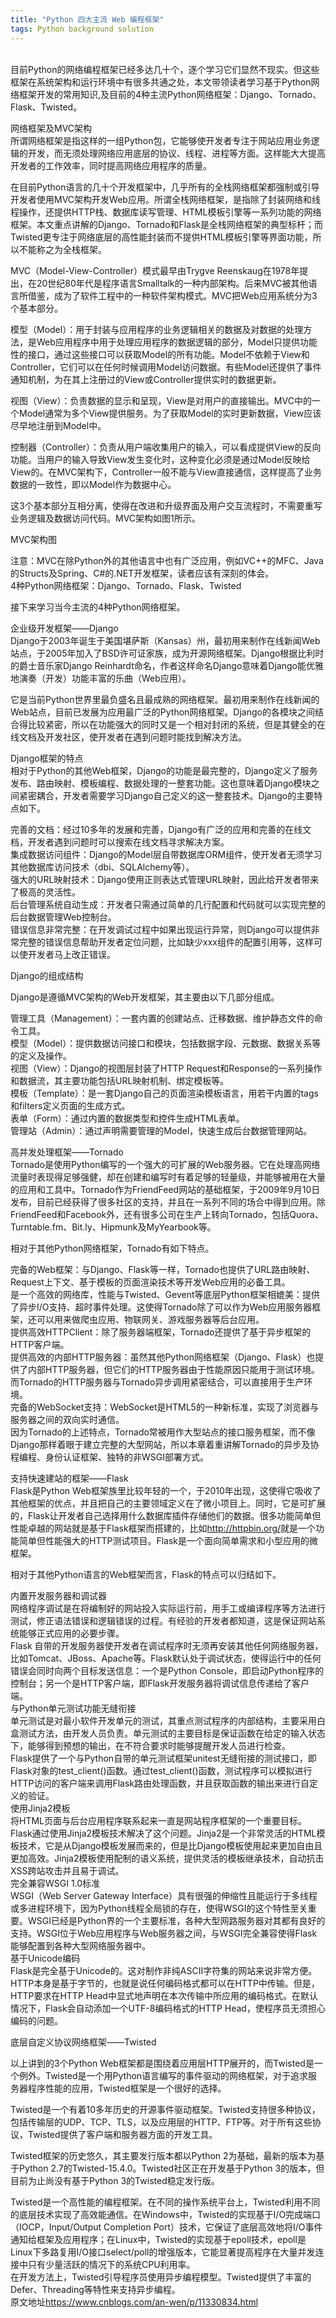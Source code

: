 ```yaml
---
title: "Python 四大主流 Web 编程框架"
tags: Python background solution
---
```


<br>
目前Python的网络编程框架已经多达几十个，逐个学习它们显然不现实。但这些框架在系统架构和运行环境中有很多共通之处，本文带领读者学习基于Python网络框架开发的常用知识,及目前的4种主流Python网络框架：Django、Tornado、Flask、Twisted。

<p>网络框架及MVC架构<br>所谓网络框架是指这样的一组Python包，它能够使开发者专注于网站应用业务逻辑的开发，而无须处理网络应用底层的协议、线程、进程等方面。这样能大大提高开发者的工作效率，同时提高网络应用程序的质量。
</p>
<p>
    在目前Python语言的几十个开发框架中，几乎所有的全栈网络框架都强制或引导开发者使用MVC架构开发Web应用。所谓全栈网络框架，是指除了封装网络和线程操作，还提供HTTP栈、数据库读写管理、HTML模板引擎等一系列功能的网络框架。本文重点讲解的Django、Tornado和Flask是全栈网络框架的典型标杆；而Twisted更专注于网络底层的高性能封装而不提供HTML模板引擎等界面功能，所以不能称之为全栈框架。</p>
<p>MVC（Model-View-Controller）模式最早由Trygve
    Reenskaug在1978年提出，在20世纪80年代是程序语言Smalltalk的一种内部架构。后来MVC被其他语言所借鉴，成为了软件工程中的一种软件架构模式。MVC把Web应用系统分为3个基本部分。</p>
<p>
    模型（Model）：用于封装与应用程序的业务逻辑相关的数据及对数据的处理方法，是Web应用程序中用于处理应用程序的数据逻辑的部分，Model只提供功能性的接口，通过这些接口可以获取Model的所有功能。Model不依赖于View和Controller，它们可以在任何时候调用Model访问数据。有些Model还提供了事件通知机制，为在其上注册过的View或Controller提供实时的数据更新。</p>
<p>视图（View）：负责数据的显示和呈现，View是对用户的直接输出。MVC中的一个Model通常为多个View提供服务。为了获取Model的实时更新数据，View应该尽早地注册到Model中。</p>
<p>
    控制器（Controller）：负责从用户端收集用户的输入，可以看成提供View的反向功能。当用户的输入导致View发生变化时，这种变化必须是通过Model反映给View的。在MVC架构下，Controller一般不能与View直接通信，这样提高了业务数据的一致性，即以Model作为数据中心。</p>
<p>这3个基本部分互相分离，使得在改进和升级界面及用户交互流程时，不需要重写业务逻辑及数据访问代码。MVC架构如图1所示。</p>
<p>MVC架构图</p>
<p>注意：MVC在除Python外的其他语言中也有广泛应用，例如VC++的MFC、Java的Structs及Spring、C#的.NET开发框架，读者应该有深刻的体会。<br>4种Python网络框架：Django、Tornado、Flask、Twisted
</p>
<p>接下来学习当今主流的4种Python网络框架。</p>
<p>企业级开发框架——Django<br>Django于2003年诞生于美国堪萨斯（Kansas）州，最初用来制作在线新闻Web站点，于2005年加入了BSD许可证家族，成为开源网络框架。Django根据比利时的爵士音乐家Django
    Reinhardt命名，作者这样命名Django意味着Django能优雅地演奏（开发）功能丰富的乐曲（Web应用）。</p>
<p>
    它是当前Python世界里最负盛名且最成熟的网络框架。最初用来制作在线新闻的Web站点，目前已发展为应用最广泛的Python网络框架。Django的各模块之间结合得比较紧密，所以在功能强大的同时又是一个相对封闭的系统，但是其健全的在线文档及开发社区，使开发者在遇到问题时能找到解决方法。</p>
<p>Django框架的特点<br>相对于Python的其他Web框架，Django的功能是最完整的，Django定义了服务发布、路由映射、模板编程、数据处理的一整套功能。这也意味着Django模块之间紧密耦合，开发者需要学习Django自己定义的这一整套技术。Django的主要特点如下。
</p>
<p>完善的文档：经过10多年的发展和完善，Django有广泛的应用和完善的在线文档，开发者遇到问题时可以搜索在线文档寻求解决方案。<br>集成数据访问组件：Django的Model层自带数据库ORM组件，使开发者无须学习其他数据库访问技术（dbi、SQLAlchemy等）。<br>强大的URL映射技术：Django使用正则表达式管理URL映射，因此给开发者带来了极高的灵活性。<br>后台管理系统自动生成：开发者只需通过简单的几行配置和代码就可以实现完整的后台数据管理Web控制台。<br>错误信息非常完整：在开发调试过程中如果出现运行异常，则Django可以提供非常完整的错误信息帮助开发者定位问题，比如缺少xxx组件的配置引用等，这样可以使开发者马上改正错误。
</p>
<p>Django的组成结构</p>
<p>Django是遵循MVC架构的Web开发框架，其主要由以下几部分组成。</p>
<p>管理工具（Management）：一套内置的创建站点、迁移数据、维护静态文件的命令工具。<br>模型（Model）：提供数据访问接口和模块，包括数据字段、元数据、数据关系等的定义及操作。<br>视图（View）：Django的视图层封装了HTTP
    Request和Response的一系列操作和数据流，其主要功能包括URL映射机制、绑定模板等。<br>模板（Template）：是一套Django自己的页面渲染模板语言，用若干内置的tags和filters定义页面的生成方式。<br>表单（Form）：通过内置的数据类型和控件生成HTML表单。<br>管理站（Admin）：通过声明需要管理的Model，快速生成后台数据管理网站。
</p>
<p>高并发处理框架——Tornado<br>Tornado是使用Python编写的一个强大的可扩展的Web服务器。它在处理高网络流量时表现得足够强健，却在创建和编写时有着足够的轻量级，并能够被用在大量的应用和工具中。Tornado作为FriendFeed网站的基础框架，于2009年9月10日发布，目前已经获得了很多社区的支持，并且在一系列不同的场合中得到应用。除FriendFeed和Facebook外，还有很多公司在生产上转向Tornado，包括Quora、Turntable.fm、Bit.ly、Hipmunk及MyYearbook等。
</p>
<p>相对于其他Python网络框架，Tornado有如下特点。</p>
<p>完备的Web框架：与Django、Flask等一样，Tornado也提供了URL路由映射、Request上下文、基于模板的页面渲染技术等开发Web应用的必备工具。<br>是一个高效的网络库，性能与Twisted、Gevent等底层Python框架相媲美：提供了异步I/O支持、超时事件处理。这使得Tornado除了可以作为Web应用服务器框架，还可以用来做爬虫应用、物联网关、游戏服务器等后台应用。<br>提供高效HTTPClient：除了服务器端框架，Tornado还提供了基于异步框架的HTTP客户端。<br>提供高效的内部HTTP服务器：虽然其他Python网络框架（Django、Flask）也提供了内部HTTP服务器，但它们的HTTP服务器由于性能原因只能用于测试环境。而Tornado的HTTP服务器与Tornado异步调用紧密结合，可以直接用于生产环境。<br>完备的WebSocket支持：WebSocket是HTML5的一种新标准，实现了浏览器与服务器之间的双向实时通信。<br>因为Tornado的上述特点，Tornado常被用作大型站点的接口服务框架，而不像Django那样着眼于建立完整的大型网站，所以本章着重讲解Tornado的异步及协程编程、身份认证框架、独特的非WSGI部署方式。
</p>
<p>支持快速建站的框架——Flask<br>Flask是Python
    Web框架族里比较年轻的一个，于2010年出现，这使得它吸收了其他框架的优点，并且把自己的主要领域定义在了微小项目上。同时，它是可扩展的，Flask让开发者自己选择用什么数据库插件存储他们的数据。很多功能简单但性能卓越的网站就是基于Flask框架而搭建的，比如<a
            href="https://yq.aliyun.com/go/articleRenderRedirect?url=http%3A%2F%2Fhttpbin.org%2F"
            target="_blank" data-url="http://httpbin.org/">http://httpbin.org/</a>就是一个功能简单但性能强大的HTTP测试项目。Flask是一个面向简单需求和小型应用的微框架。
</p>
<p>相对于其他Python语言的Web框架而言，Flask的特点可以归结如下。</p>
<p>内置开发服务器和调试器<br>网络程序调试是在将编制好的网站投入实际运行前，用手工或编译程序等方法进行测试，修正语法错误和逻辑错误的过程。有经验的开发者都知道，这是保证网站系统能够正式应用的必要步骤。<br>Flask
    自带的开发服务器使开发者在调试程序时无须再安装其他任何网络服务器，比如Tomcat、JBoss、Apache等。Flask默认处于调试状态，使得运行中的任何错误会同时向两个目标发送信息：一个是Python
    Console，即启动Python程序的控制台；另一个是HTTP客户端，即Flask开发服务器将调试信息传递给了客户端。<br>与Python单元测试功能无缝衔接<br>单元测试是对最小软件开发单元的测试，其重点测试程序的内部结构，主要采用白盒测试方法，由开发人员负责。单元测试的主要目标是保证函数在给定的输入状态下，能够得到预想的输出，在不符合要求时能够提醒开发人员进行检查。<br>Flask提供了一个与Python自带的单元测试框架unitest无缝衔接的测试接口，即Flask对象的test_client()函数。通过test_client()函数，测试程序可以模拟进行HTTP访问的客户端来调用Flask路由处理函数，并且获取函数的输出来进行自定义的验证。<br>使用Jinja2模板<br>将HTML页面与后台应用程序联系起来一直是网站程序框架的一个重要目标。Flask通过使用Jinja2模板技术解决了这个问题。Jinja2是一个非常灵活的HTML模板技术，它是从Django模板发展而来的，但是比Django模板使用起来更加自由且更加高效。Jinja2模板使用配制的语义系统，提供灵活的模板继承技术，自动抗击XSS跨站攻击并且易于调试。<br>完全兼容WSGI
    1.0标准<br>WSGI（Web Server Gateway
    Interface）具有很强的伸缩性且能运行于多线程或多进程环境下，因为Python线程全局锁的存在，使得WSGI的这个特性至关重要。WSGI已经是Python界的一个主要标准，各种大型网路服务器对其都有良好的支持。WSGI位于Web应用程序与Web服务器之间，与WSGI完全兼容使得Flask能够配置到各种大型网络服务器中。<br>基于Unicode编码<br>Flask是完全基于Unicode的。这对制作非纯ASCII字符集的网站来说非常方便。HTTP本身是基于字节的，也就是说任何编码格式都可以在HTTP中传输。但是，HTTP要求在HTTP
    Head中显式地声明在本次传输中所应用的编码格式。在默认情况下，Flask会自动添加一个UTF-8编码格式的HTTP Head，使程序员无须担心编码的问题。</p>
<p>底层自定义协议网络框架——Twisted</p>
<p>以上讲到的3个Python
    Web框架都是围绕着应用层HTTP展开的，而Twisted是一个例外。Twisted是一个用Python语言编写的事件驱动的网络框架，对于追求服务器程序性能的应用，Twisted框架是一个很好的选择。</p>
<p>
    Twisted是一个有着10多年历史的开源事件驱动框架。Twisted支持很多种协议，包括传输层的UDP、TCP、TLS，以及应用层的HTTP、FTP等。对于所有这些协议，Twisted提供了客户端和服务器方面的开发工具。</p>
<p>Twisted框架的历史悠久，其主要发行版本都以Python 2为基础，最新的版本为基于Python 2.7的Twisted-15.4.0。Twisted社区正在开发基于Python
    3的版本，但目前为止尚没有基于Python 3的Twisted稳定发行版。</p>
<p>Twisted是一个高性能的编程框架。在不同的操作系统平台上，Twisted利用不同的底层技术实现了高效能通信。在Windows中，Twisted的实现基于I/O完成端口（IOCP，Input/Output
    Completion
    Port）技术，它保证了底层高效地将I/O事件通知给框架及应用程序；在Linux中，Twisted的实现基于epoll技术，epoll是Linux下多路复用I/O接口select/poll的增强版本，它能显著提高程序在大量并发连接中只有少量活跃的情况下的系统CPU利用率。<br>在开发方法上，Twisted引导程序员使用异步编程模型。Twisted提供了丰富的Defer、Threading等特性来支持异步编程。<br>原文地址<a
            href="https://yq.aliyun.com/go/articleRenderRedirect?url=https%3A%2F%2Fwww.cnblogs.com%2Fan-wen%2Fp%2F11330834.html"
            target="_blank" data-url="https://www.cnblogs.com/an-wen/p/11330834.html">https://www.cnblogs.com/an-wen/p/11330834.html</a>
</p>
